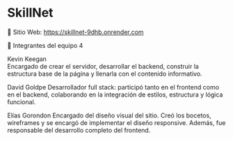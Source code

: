 # SkillNet

🔗 Sitio Web: https://skillnet-9dhb.onrender.com

👥 Integrantes del equipo 4

Kevin Keegan   
Encargado de crear el servidor, desarrollar el backend, construir la estructura base de la página y llenarla con el contenido informativo.

David Goldpe
Desarrollador full stack: participó tanto en el frontend como en el backend, colaborando en la integración de estilos, estructura y lógica funcional.

Elías Gorondon
Encargado del diseño visual del sitio. Creó los bocetos, wireframes y se encargó de implementar el diseño responsive. Además, fue responsable del desarrollo completo del frontend.


